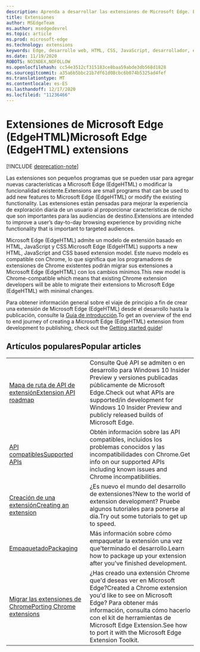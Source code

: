 ```yaml
---
description: Aprenda a desarrollar las extensiones de Microsoft Edge. Estos pequeños programas se pueden usar para agregar nuevas características a Microsoft Edge o modificar la funcionalidad existente.
title: Extensiones
author: MSEdgeTeam
ms.author: msedgedevrel
ms.topic: article
ms.prod: microsoft-edge
ms.technology: extensions
keywords: Edge, desarrollo web, HTML, CSS, JavaScript, desarrollador, extensiones
ms.date: 11/19/2020
ROBOTS: NOINDEX,NOFOLLOW
ms.openlocfilehash: cc54e3512cf315183ce8baa59abde3db568d1828
ms.sourcegitcommit: a35a6b5bbc21b7df61d08cbc6b074b5325ad4fef
ms.translationtype: MT
ms.contentlocale: es-ES
ms.lasthandoff: 12/17/2020
ms.locfileid: "11236466"
---
```

# <span data-ttu-id="3e872-105">Extensiones de Microsoft Edge (EdgeHTML)</span><span class="sxs-lookup"><span data-stu-id="3e872-105">Microsoft Edge (EdgeHTML) extensions</span></span>  

[!INCLUDE [deprecation-note](includes/deprecation-note.md)]  

<span data-ttu-id="3e872-106">Las extensiones son pequeños programas que se pueden usar para agregar nuevas características a Microsoft Edge (EdgeHTML) o modificar la funcionalidad existente.</span><span class="sxs-lookup"><span data-stu-id="3e872-106">Extensions are small programs that can be used to add new features to Microsoft Edge (EdgeHTML) or modify the existing functionality.</span></span> <span data-ttu-id="3e872-107">Las extensiones están pensadas para mejorar la experiencia de exploración diaria de un usuario al proporcionar características de nicho que son importantes para las audiencias de destino.</span><span class="sxs-lookup"><span data-stu-id="3e872-107">Extensions are intended to improve a user’s day-to-day browsing experience by providing niche functionality that is important to targeted audiences.</span></span>

<span data-ttu-id="3e872-108">Microsoft Edge (EdgeHTML) admite un modelo de extensión basado en HTML, JavaScript y CSS.</span><span class="sxs-lookup"><span data-stu-id="3e872-108">Microsoft Edge (EdgeHTML) supports a new HTML, JavaScript and CSS based extension model.</span></span> <span data-ttu-id="3e872-109">Este nuevo modelo es compatible con Chrome, lo que significa que los programadores de extensiones de Chrome existentes podrán migrar sus extensiones a Microsoft Edge (EdgeHTML) con los cambios mínimos.</span><span class="sxs-lookup"><span data-stu-id="3e872-109">This new model is Chrome-compatible which means that existing Chrome extension developers will be able to migrate their extensions to Microsoft Edge (EdgeHTML) with minimal changes.</span></span>

<span data-ttu-id="3e872-110">Para obtener información general sobre el viaje de principio a fin de crear una extensión de Microsoft Edge (EdgeHTML) desde el desarrollo hasta la publicación, consulte la [Guía de introducción](./getting-started.md).</span><span class="sxs-lookup"><span data-stu-id="3e872-110">To get an overview of the end to end journey of creating a Microsoft Edge (EdgeHTML) extension from development to publishing, check out the [Getting started guide](./getting-started.md)!</span></span>


## <span data-ttu-id="3e872-111">Artículos populares</span><span class="sxs-lookup"><span data-stu-id="3e872-111">Popular articles</span></span>

<table>
  <tr>
    <td><a href = "./api-support/extension-api-roadmap.md"><span data-ttu-id="3e872-112">Mapa de ruta de API de extensión</span><span class="sxs-lookup"><span data-stu-id="3e872-112">Extension API roadmap</span></span></a></td>
    <td><span data-ttu-id="3e872-113">Consulte Qué API se admiten o en desarrollo para Windows 10 Insider Preview y versiones publicadas públicamente de Microsoft Edge.</span><span class="sxs-lookup"><span data-stu-id="3e872-113">Check out what APIs are supported/in development for Windows 10 Insider Preview and publicly released builds of Microsoft Edge.</span></span></td></p>
<p>  </tr>
  <tr>
    <td><a href = "./api-support/supported-apis.md"><span data-ttu-id="3e872-114">API compatibles</span><span class="sxs-lookup"><span data-stu-id="3e872-114">Supported APIs</span></span></a></td>
    <td><span data-ttu-id="3e872-115">Obtén información sobre las API compatibles, incluidos los problemas conocidos y las incompatibilidades con Chrome.</span><span class="sxs-lookup"><span data-stu-id="3e872-115">Get info on our supported APIs including known issues and Chrome incompatibilities.</span></span></td>

  </tr>
  <tr>
    <td><a href = "./guides/creating-an-extension.md"><span data-ttu-id="3e872-116">Creación de una extensión</span><span class="sxs-lookup"><span data-stu-id="3e872-116">Creating an extension</span></span></a></td>
    <td><span data-ttu-id="3e872-117">¿Es nuevo el mundo del desarrollo de extensiones?</span><span class="sxs-lookup"><span data-stu-id="3e872-117">New to the world of extension development?</span></span> <span data-ttu-id="3e872-118">Pruebe algunos tutoriales para ponerse al día.</span><span class="sxs-lookup"><span data-stu-id="3e872-118">Try out some tutorials to get up to speed.</span></span></td>

  </tr>
  <tr>
    <td><a href = "./guides/packaging.md"><span data-ttu-id="3e872-119">Empaquetado</span><span class="sxs-lookup"><span data-stu-id="3e872-119">Packaging</span></span></a></td>
    <td><span data-ttu-id="3e872-120">Más información sobre cómo empaquetar la extensión una vez que&#39;terminado el desarrollo.</span><span class="sxs-lookup"><span data-stu-id="3e872-120">Learn how to package up your extension after you&#39;ve finished development.</span></span></td>

  </tr>
  <tr>
    <td><a href = "./guides/porting-chrome-extensions.md"><span data-ttu-id="3e872-121">Migrar las extensiones de Chrome</span><span class="sxs-lookup"><span data-stu-id="3e872-121">Porting Chrome extensions</span></span></a></td>
    <td><span data-ttu-id="3e872-122">¿Has creado una extensión Chrome que&#39;d deseas ver en Microsoft Edge?</span><span class="sxs-lookup"><span data-stu-id="3e872-122">Created a Chrome extension you&#39;d like to see on Microsoft Edge?</span></span> <span data-ttu-id="3e872-123">Para obtener más información, consulta cómo hacerlo con el kit de herramientas de Microsoft Edge Extension.</span><span class="sxs-lookup"><span data-stu-id="3e872-123">See how to port it with the Microsoft Edge Extension Toolkit.</span></span></td>

  </tr>
</table>
